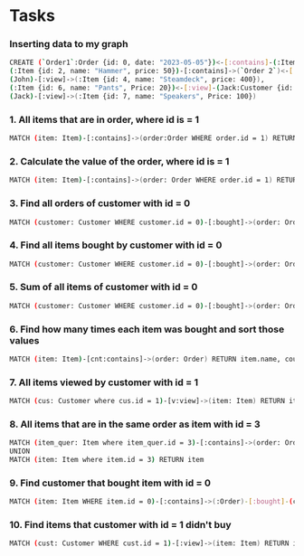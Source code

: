 # Tasks

### Inserting data to my graph
```bash
CREATE (`Order1`:Order {id: 0, date: "2023-05-05"})<-[:contains]-(:Item {id: 0, name: "PC", price: 500})-[:contains]->(`Order 2`:Order {id: 1, date: "2023-06-06"})<-[:bought]-(John:Customer {name: "John", id: 0})-[:bought]->(`Order1`)<-[:contains]-(:Item {id: 1, name: "Phone", price: 300}),
(:Item {id: 2, name: "Hammer", price: 50})-[:contains]->(`Order 2`)<-[:contains]-(:Item {id: 3, name: "Box", price: 3}),
(John)-[:view]->(:Item {id: 4, name: "Steamdeck", price: 400}),
(:Item {id: 6, name: "Pants", Price: 20})<-[:view]-(Jack:Customer {id: 1, name: "Jack"})-[:bought]->(:Order {id: 2, date: "2024-01-01"})<-[:contains]-(:Item {id: 5, name: "Socks", price: 3}),
(Jack)-[:view]->(:Item {id: 7, name: "Speakers", Price: 100})
```

### 1. All items that are in order, where id is = 1
```bash
MATCH (item: Item)-[:contains]->(order:Order WHERE order.id = 1) RETURN item
```

### 2. Calculate the value of the order, where id is = 1
```bash
MATCH (item: Item)-[:contains]->(order: Order WHERE order.id = 1) RETURN sum(item.price)
```

### 3. Find all orders of customer with id = 0
```bash
MATCH (customer: Customer WHERE customer.id = 0)-[:bought]->(order: Order) RETURN order
```

### 4. Find all items bought by customer with id = 0
```bash
MATCH (customer: Customer WHERE customer.id = 0)-[:bought]->(order: Order)-[:contains]-(item: Item) RETURN item
```

### 5. Sum of all items of customer with id = 0
```bash
MATCH (customer: Customer WHERE customer.id = 0)-[:bought]->(order: Order)-[:contains]-(item: Item) RETURN sum(item.price)
```

### 6. Find how many times each item was bought and sort those values
```bash
MATCH (item: Item)-[cnt:contains]->(order: Order) RETURN item.name, count(cnt) ORDER BY count(cnt) DESC
```

### 7. All items viewed by customer with id = 1
```bash
MATCH (cus: Customer where cus.id = 1)-[v:view]->(item: Item) RETURN item
```

### 8. All items that are in the same order as item with id = 3
```bash
MATCH (item_quer: Item where item_quer.id = 3)-[:contains]->(order: Order)-[:contains]-(item: Item) RETURN item
UNION 
MATCH (item: Item where item.id = 3) RETURN item
```

### 9. Find customer that bought item with id = 0
```bash
MATCH (item: Item WHERE item.id = 0)-[:contains]->(:Order)-[:bought]-(cust:Customer) RETURN collect(distinct cust)
```

### 10. Find items that customer with id = 1 didn't buy
```bash
MATCH (cust: Customer WHERE cust.id = 1)-[:view]->(item: Item) RETURN item
```